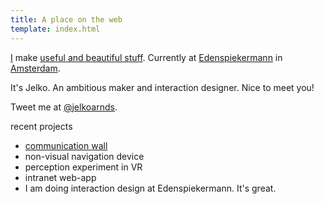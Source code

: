 ```yaml
---
title: A place on the web
template: index.html
---
```


[I][1] make [useful and beautiful stuff][2]. Currently at [Edenspiekermann][3] in [Amsterdam][4].

It's Jelko. An ambitious maker and interaction designer. Nice to meet you!

Tweet me at [@jelkoarnds][5].

recent projects

* [communication wall][10]
* non-visual navigation device
* perception experiment in VR
* intranet web-app
* I am doing interaction design at Edenspiekermann. It's great.

[1]: #its-me
[2]: #projects
[3]: #espi
[4]: #amsterdam
[5]: http://twitter.com/jelkoarnds
[10]: /projects/janun